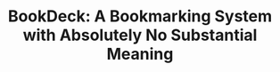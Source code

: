 ---
layout: post
title: "BookDeck: A Bookmarking System with Absolutely No Substantial Meaning"
permalink: /weblog/:title/
categories: misc
---